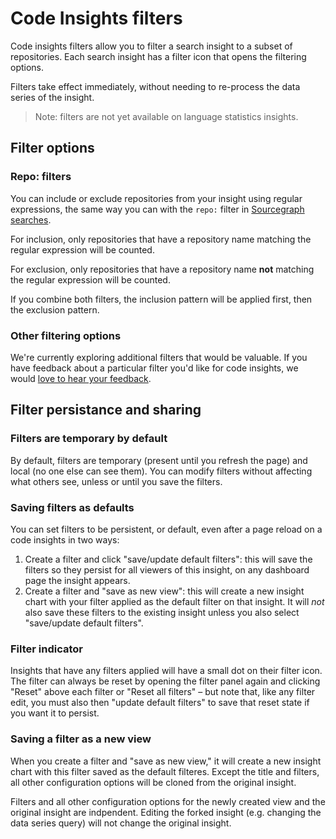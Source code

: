 # Code Insights filters

Code insights filters allow you to filter a search insight to a subset of repositories. Each search insight has a filter icon that opens the filtering options. 

Filters take effect immediately, without needing to re-process the data series of the insight.

> Note: filters are not yet available on language statistics insights. 

## Filter options

### Repo: filters

You can include or exclude repositories from your insight using regular expressions, the same way you can with the `repo:` filter in [Sourcegraph searches](../../code_search/reference/queries.md#keywords-all-searches).

For inclusion, only repositories that have a repository name matching the regular expression will be counted.

For exclusion, only repositories that have a repository name **not** matching the regular expression will be counted.

If you combine both filters, the inclusion pattern will be applied first, then the exclusion pattern.

### Other filtering options

We're currently exploring additional filters that would be valuable. If you have feedback about a particular filter you'd like for code insights, we would [love to hear your feedback](mailto:feedback@sourcegraph.com).

## Filter persistance and sharing

### Filters are temporary by default

By default, filters are temporary (present until you refresh the page) and local (no one else can see them). You can modify filters without affecting what others see, unless or until you save the filters.

### Saving filters as defaults

You can set filters to be persistent, or default, even after a page reload on a code insights in two ways:

1. Create a filter and click "save/update default filters": this will save the filters so they persist for all viewers of this insight, on any dashboard page the insight appears. 
1. Create a filter and "save as new view": this will create a new insight chart with your filter applied as the default filter on that insight. It will _not_ also save these filters to the existing insight unless you also select "save/update default filters". 

### Filter indicator 

Insights that have any filters applied will have a small dot on their filter icon. The filter can always be reset by opening the filter panel again and clicking "Reset" above each filter or "Reset all filters" – but note that, like any filter edit, you must also then "update default filters" to save that reset state if you want it to persist. 

### Saving a filter as a new view

When you create a filter and "save as new view," it will create a new insight chart with this filter saved as the default filteres. Except the title and filters, all other configuration options will be cloned from the original insight. 

Filters and all other configuration options for the newly created view and the original insight are indpendent. Editing the forked insight (e.g. changing the data series query) will not change the original insight.

